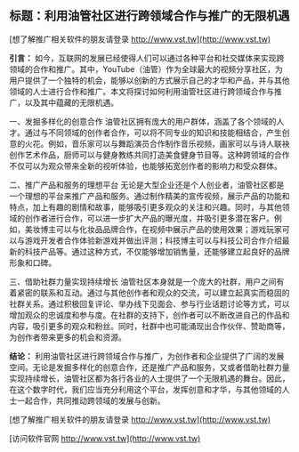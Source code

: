 ## **标题：利用油管社区进行跨领域合作与推广的无限机遇**

[想了解推广相关软件的朋友请登录 http://www.vst.tw](http://www.vst.tw)

**引言：**
如今，互联网的发展已经使得人们可以通过各种平台和社交媒体来实现跨领域的合作和推广。其中，YouTube（油管）作为全球最大的视频分享社区，为用户提供了一个独特的机会，能够以创新的方式展示自己的才华和产品，并与其他领域的人士进行合作和推广。本文将探讨如何利用油管社区进行跨领域合作与推广，以及其中蕴藏的无限机遇。

一、发掘多样化的创意合作
油管社区拥有庞大的用户群体，涵盖了各个领域的人才。通过与不同领域的创作者合作，可以将不同专业的知识和技能相结合，产生创意的火花。例如，音乐家可以与舞蹈演员合作制作音乐视频，画家可以与诗人联袂创作艺术作品，厨师可以与健身教练共同打造美食健身节目等。这种跨领域的合作不仅可以为观众带来全新的视听体验，也能够拓宽创作者的影响力和受众群体。

二、推广产品和服务的理想平台
无论是大型企业还是个人创业者，油管社区都是一个理想的平台来推广产品和服务。通过制作精美的宣传视频，展示产品的功能和特点，加上有趣的剧情和故事，能够吸引更多观众的关注和兴趣。同时，与其他领域的创作者进行合作，可以进一步扩大产品的曝光度，并吸引更多潜在客户。例如，美妆博主可以与化妆品品牌合作，在视频中展示产品的使用效果；游戏玩家可以与游戏开发者合作体验新游戏并做出评测；科技博主可以与科技公司合作介绍最新的科技产品等。通过这种方式，不仅能够增加销售量，还能够建立起良好的品牌形象和口碑。

三、借助社群力量实现持续增长
油管社区本身就是一个庞大的社群，用户之间有着紧密的联系和互动。通过与其他创作者和观众的交流，可以建立起真实而稳固的社群关系。通过积极回复评论、举办线下见面会、参与行业话题讨论等方式，可以增加观众的忠诚度和参与度。在社群的支持下，创作者可以不断改进自己的作品和内容，吸引更多的观众和粉丝。同时，社群中也可能涌现出合作伙伴、赞助商等，为创作者带来更多的机会和资源。

**结论：**
利用油管社区进行跨领域合作与推广，为创作者和企业提供了广阔的发展空间。无论是发掘多样化的创意合作，还是推广产品和服务，又或者借助社群力量实现持续增长，油管社区都为各行各业的人士提供了一个无限机遇的舞台。因此，在这个数字时代，我们应当充分利用这个平台，发挥创意和才华，与其他领域的人士一起合作，共同推动跨领域的发展与创新。

[想了解推广相关软件的朋友请登录 http://www.vst.tw](http://www.vst.tw)


[访问软件官网 http://www.vst.tw](http://www.vst.tw)
